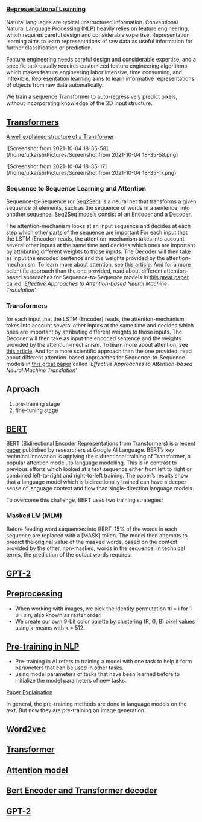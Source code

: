 ### [Representational Learning](https://link.springer.com/chapter/10.1007/978-981-15-5573-2_1)

Natural languages are typical unstructured information. Conventional  Natural Language Processing (NLP) heavily relies on feature engineering, which requires careful design and considerable expertise.
Representation learning aims to learn representations of raw data as  useful information for further classification or prediction.

Feature engineering needs careful design and considerable expertise, and a specific task usually requires customized feature engineering  algorithms, which makes feature engineering labor intensive, time  consuming, and inflexible. Representation learning aims to learn informative representations of objects from raw data automatically.

We train a sequence Transformer to auto-regressively predict pixels, without incorporating knowledge of the 2D input structure.

## [Transformers](https://towardsdatascience.com/illustrated-guide-to-transformers-step-by-step-explanation-f74876522bc0)

[A well explained structure of a Transformer](https://www.youtube.com/watch?v=4Bdc55j80l8)

![Screenshot from 2021-10-04 18-35-58](/home/utkarsh/Pictures/Screenshot from 2021-10-04 18-35-58.png)

![Screenshot from 2021-10-04 18-35-17](/home/utkarsh/Pictures/Screenshot from 2021-10-04 18-35-17.png)

### Sequence to Sequence Learning and Attention

Sequence-to-Sequence (or Seq2Seq) is a neural net that transforms a  given sequence of elements, such as the sequence of words in a sentence, into another sequence. Seq2Seq models consist of an Encoder and a Decoder.

The attention-mechanism looks at an input sequence and decides at each step which other parts of the sequence are important
For each input that the LSTM (Encoder) reads, the attention-mechanism  takes into account several other inputs at the same time and decides  which ones are important by attributing different weights to those  inputs. The Decoder will then take as input the encoded sentence and the weights provided by the attention-mechanism. To learn more about  attention, see [this article](https://skymind.ai/wiki/attention-mechanism-memory-network). And for a more scientific approach than the one provided, read about  different attention-based approaches for Sequence-to-Sequence models in [this great paper](https://nlp.stanford.edu/pubs/emnlp15_attn.pdf) called *‘Effective Approaches to Attention-based Neural Machine Translation’.*

### Transformers

for each input that the LSTM (Encoder) reads, the attention-mechanism  takes into account several other inputs at the same time and decides  which ones are important by attributing different weights to those  inputs. The Decoder will then take as input the encoded sentence and the weights provided by the attention-mechanism. To learn more about  attention, see [this article](https://skymind.ai/wiki/attention-mechanism-memory-network). And for a more scientific approach than the one provided, read about  different attention-based approaches for Sequence-to-Sequence models in [this great paper](https://nlp.stanford.edu/pubs/emnlp15_attn.pdf) called *‘Effective Approaches to Attention-based Neural Machine Translation’.*

## Aproach

1. pre-training stage
2. fine-tuning stage

## [BERT](https://towardsdatascience.com/bert-explained-state-of-the-art-language-model-for-nlp-f8b21a9b6270)

BERT (Bidirectional Encoder Representations from Transformers) is a recent [paper](https://arxiv.org/pdf/1810.04805.pdf) published by researchers at Google AI Language.
BERT’s key technical innovation is applying the bidirectional training of Transformer, a popular attention model, to language  modelling. This is in contrast to previous efforts which looked at a  text sequence either from left to right or combined left-to-right and  right-to-left training. The paper’s results show that a language model  which is bidirectionally trained can have a deeper sense of language  context and flow than single-direction language models.

To overcome this challenge, BERT uses two training strategies:

### Masked LM (MLM)

Before feeding word sequences into BERT, 15% of the words in each sequence are replaced with a [MASK] token.
The model then attempts to predict the original value of the masked  words, based on the context provided by the other, non-masked, words in  the sequence. In technical terms, the prediction of the output words  requires:

## [GPT-2]()

## [Preprocessing]()

* When working with images, we pick the identity permutation πi = i for 1 ≤ i ≤ n, also known as raster order.
* We create our own 9-bit color palette by clustering (R, G, B) pixel values using k-means with k = 512.

## [Pre-training in NLP](https://medium.com/ai%C2%B3-theory-practice-business/what-is-pre-training-in-nlp-introducing-5-key-technologies-455c54933054)

* Pre-training in AI refers to training a model with one task to help it form parameters that can be used in other tasks.
* using model parameters of tasks that have been learned before to initialize the model parameters of new tasks.

[Paper Explaination](https://becominghuman.ai/image-gpt-generative-image-one-pixel-by-pixel-fbebf784d48)

In general, the pre-training methods are done in language models on the text. But now they are pre-training on image generation.

## [Word2vec](https://jalammar.github.io/illustrated-word2vec/)

## [Transformer](https://jalammar.github.io/illustrated-transformer/)

## [Attention model](https://jalammar.github.io/visualizing-neural-machine-translation-mechanics-of-seq2seq-models-with-attention/)

## [Bert Encoder and Transformer decoder]()

## [GPT-2](https://jalammar.github.io/illustrated-gpt2/)

